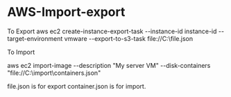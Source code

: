 # AWS-Import-export

To Export
aws ec2 create-instance-export-task --instance-id instance-id --target-environment vmware --export-to-s3-task file://C:\file.json


To Import

aws ec2 import-image --description "My server VM" --disk-containers "file://C:\import\containers.json"


file.json is for export
container.json is for import.
